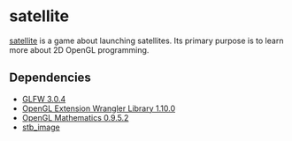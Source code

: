 satellite
=========

[satellite](https://github.com/Truncator/satellite.git) is a game about
launching satellites. Its primary purpose is to learn more about 2D OpenGL
programming.

Dependencies
------------

* [GLFW 3.0.4](https://github.com/glfw/glfw/)
* [OpenGL Extension Wrangler Library 1.10.0](https://github.com/nigels-com/glew/)
* [OpenGL Mathematics 0.9.5.2](http://sourceforge.net/projects/ogl-math/files/)
* [stb_image](https://github.com/nothings/stb)
